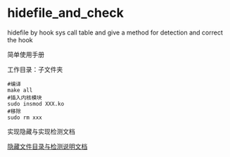 # hidefile_and_check
hidefile by hook sys call table and  give a method for detection and correct the hook

简单使用手册

工作目录：子文件夹

```shell
#编译
make all
#插入内核模块
sudo insmod XXX.ko
#移除
sudo rm xxx
```

实现隐藏与实现检测文档

[隐藏文件目录与检测说明文档](./隐藏文件与目录-note.md)



